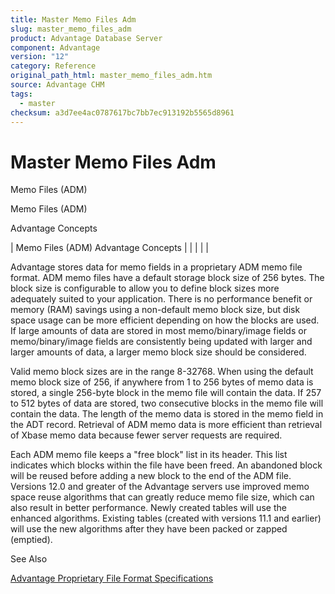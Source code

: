 ```yaml
---
title: Master Memo Files Adm
slug: master_memo_files_adm
product: Advantage Database Server
component: Advantage
version: "12"
category: Reference
original_path_html: master_memo_files_adm.htm
source: Advantage CHM
tags:
  - master
checksum: a3d7ee4ac0787617bc7bb7ec913192b5565d8961
---
```


# Master Memo Files Adm

Memo Files (ADM)

Memo Files (ADM)

Advantage Concepts

| Memo Files (ADM)  Advantage Concepts |  |  |  |  |

Advantage stores data for memo fields in a proprietary ADM memo file format. ADM memo files have a default storage block size of 256 bytes. The block size is configurable to allow you to define block sizes more adequately suited to your application. There is no performance benefit or memory (RAM) savings using a non-default memo block size, but disk space usage can be more efficient depending on how the blocks are used. If large amounts of data are stored in most memo/binary/image fields or memo/binary/image fields are consistently being updated with larger and larger amounts of data, a larger memo block size should be considered.

Valid memo block sizes are in the range 8-32768. When using the default memo block size of 256, if anywhere from 1 to 256 bytes of memo data is stored, a single 256-byte block in the memo file will contain the data. If 257 to 512 bytes of data are stored, two consecutive blocks in the memo file will contain the data. The length of the memo data is stored in the memo field in the ADT record. Retrieval of ADM memo data is more efficient than retrieval of Xbase memo data because fewer server requests are required.

Each ADM memo file keeps a "free block" list in its header. This list indicates which blocks within the file have been freed. An abandoned block will be reused before adding a new block to the end of the ADM file. Versions 12.0 and greater of the Advantage servers use improved memo space reuse algorithms that can greatly reduce memo file size, which can also result in better performance. Newly created tables will use the enhanced algorithms. Existing tables (created with versions 11.1 and earlier) will use the new algorithms after they have been packed or zapped (emptied).

See Also

[Advantage Proprietary File Format Specifications](master_advantage_proprietary_file_format_specifications.md)
